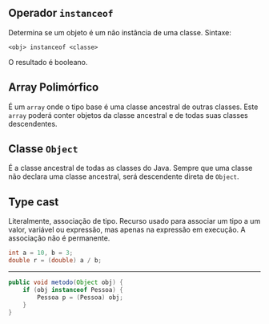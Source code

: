 ## Operador `instanceof`

Determina se um objeto é um não instância de uma classe.
Sintaxe:

`<obj> instanceof <classe>`

O resultado é booleano.

## Array Polimórfico

É um `array` onde o tipo base é uma classe ancestral de outras classes. Este `array` poderá conter objetos da classe ancestral e de todas suas classes descendentes.

## Classe `Object`

É a classe ancestral de todas as classes do Java.
Sempre que uma classe não declara uma classe ancestral, será descendente direta de `Object`.

## Type cast

Literalmente, associação de tipo.
Recurso usado para associar um tipo a um valor, variável ou expressão, mas apenas na expressão em execução. A associação não é permanente.

```java
int a = 10, b = 3;
double r = (double) a / b;
```
---
```java
public void metodo(Object obj) {
	if (obj instanceof Pessoa) {
		Pessoa p = (Pessoa) obj;
	}
}
```
<!--stackedit_data:
eyJoaXN0b3J5IjpbLTE5NzI2NDAzMTAsLTI2Nzc0NzgxOSwtMT
E2MzQ4MzU5MSwzMDkxMTkxODYsMzUyMzc0MjQ2LDk1MzIzODY0
MywtMTczMjY4MzM5NSw3MzA5OTgxMTZdfQ==
-->